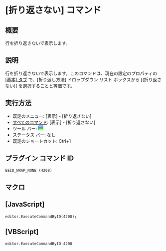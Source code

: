 # \[折り返さない\] コマンド

## 概要

行を折り返さないで表示します。

## 説明

行を折り返さないで表示します。このコマンドは、現在の設定のプロパティの
[\[基本\] タブ](../../dlg/properties/general/index) で、\[折り返し方法\]
ドロップダウン リスト ボックスから \[(折り返さない)\] を選択することと等価です。

## 実行方法

- 既定のメニュー: \[表示\] \- \[折り返さない\]
- [すべてのコマンド](../../glossary/allcommands): \[表示\] \- \[折り返さない\]
- ツール バー: ![](../../images/wrapnone.gif)
- ステータス バー: なし
- 既定のショートカット: Ctrl+1

## プラグイン コマンド ID

```
EEID_WRAP_NONE (4208)
```

## マクロ

## \[JavaScript\]

```
editor.ExecuteCommandByID(4208);
```

## \[VBScript\]

```
editor.ExecuteCommandByID 4208
```
